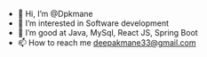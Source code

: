 - 👋 Hi, I’m @Dpkmane
- 👀 I’m interested in Software development
- 🌱 I’m good at Java, MySql, React JS, Spring Boot
- 📫 How to reach me deepakmane33@gmail.com

<!---
Dpkmane/Dpkmane is a ✨ special ✨ repository because its `README.md` (this file) appears on your GitHub profile.
You can click the Preview link to take a look at your changes.
--->
